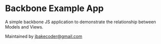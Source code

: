 # Backbone Example App

A simple backbone JS application to demonstrate the relationship between Models and Views.

Maintained by jbakecoder@gmail.com
